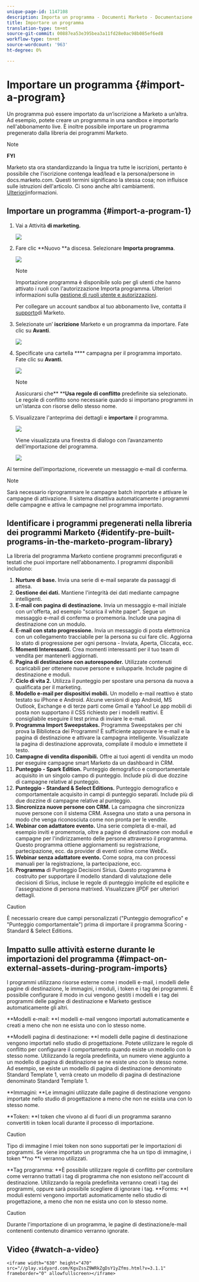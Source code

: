 ```yaml
---
unique-page-id: 1147108
description: Importa un programma - Documenti Marketo - Documentazione prodotto
title: Importare un programma
translation-type: tm+mt
source-git-commit: 00887ea53e395bea3a11fd28e0ac98b085ef6ed8
workflow-type: tm+mt
source-wordcount: '963'
ht-degree: 0%

---
```



# Importare un programma {#import-a-program}

Un programma può essere importato da un’iscrizione a Marketo a un’altra. Ad esempio, potete creare un programma in una sandbox e importarlo nell&#39;abbonamento live. È inoltre possibile importare un programma pregenerato dalla libreria dei programmi Marketo.

>[!NOTE]
>
>**FYI**
>
>Marketo sta ora standardizzando la lingua tra tutte le iscrizioni, pertanto è possibile che l&#39;iscrizione contenga lead/lead e la persona/persone in docs.marketo.com. Questi termini significano la stessa cosa; non influisce sulle istruzioni dell&#39;articolo. Ci sono anche altri cambiamenti. [Ulteriori](http://docs.marketo.com/display/DOCS/Updates+to+Marketo+Terminology)informazioni.

## Importare un programma {#import-a-program-1}

1. Vai a Attività **di marketing.**

   ![](assets/ma.png)

1. Fare clic **Nuovo **a discesa. Selezionare **Importa programma**.

   ![](assets/image2014-9-17-12-3a15-3a4.png)

   >[!NOTE]
   >
   >Importazione programma è disponibile solo per gli utenti che hanno attivato i ruoli con l&#39;autorizzazione Importa programma. Ulteriori informazioni sulla [gestione di ruoli utente e autorizzazioni](../../../../product-docs/administration/users-and-roles/managing-user-roles-and-permissions.md).
   >
   >
   >Per collegare un account sandbox al tuo abbonamento live, contatta il [supporto](http://www.marketo.com/services/support/)di Marketo.

1. Selezionate un’ **iscrizione** Marketo e un programma da importare. Fate clic su **Avanti**.

   ![](assets/image2014-9-17-12-3a20-3a13.png)

1. Specificate una cartella **** campagna per il programma importato. Fate clic su **Avanti.**

   ![](assets/image2014-9-17-12-3a20-3a44.png)

   >[!NOTE]
   >
   >Assicurarsi che** ****Usa regole di conflitto** predefinite sia selezionato. Le regole di conflitto sono necessarie quando si importano programmi in un&#39;istanza con risorse dello stesso nome.

1. Visualizzare l&#39;anteprima dei dettagli e **importare** il programma.

   ![](assets/image2014-9-17-12-3a21-3a36.png)

   Viene visualizzata una finestra di dialogo con l’avanzamento dell’importazione del programma.

   ![](assets/image2014-9-17-12-3a21-3a51.png)

Al termine dell’importazione, riceverete un messaggio e-mail di conferma.

>[!NOTE]
>
>Sarà necessario riprogrammare le campagne batch importate e attivare le campagne di attivazione. Il sistema disattiva automaticamente i programmi delle campagne e attiva le campagne nel programma importato.

## Identificare i programmi pregenerati nella libreria dei programmi Marketo {#identify-pre-built-programs-in-the-marketo-program-library}

La libreria del programma Marketo contiene programmi preconfigurati e testati che puoi importare nell&#39;abbonamento. I programmi disponibili includono:

1. **Nurture di base.** Invia una serie di e-mail separate da passaggi di attesa.
1. **Gestione dei dati.** Mantiene l&#39;integrità dei dati mediante campagne intelligenti.
1. **E-mail con pagina di destinazione.** Invia un messaggio e-mail iniziale con un&#39;offerta, ad esempio &quot;scarica il white paper&quot;. Segue un messaggio e-mail di conferma o promemoria. Include una pagina di destinazione con un modulo.
1. **E-mail con stato progressione.** Invia un messaggio di posta elettronica con un collegamento tracciabile per la persona su cui fare clic. Aggiorna lo stato di progressione per ogni persona - Inviata, Aperta, Cliccata, ecc.
1. **Momenti Interessanti.** Crea momenti interessanti per il tuo team di vendita per mantenerli aggiornati.
1. **Pagina di destinazione con autoresponder.** Utilizzate contenuti scaricabili per ottenere nuove persone e svilupparle. Include pagine di destinazione e moduli.
1. **Ciclo di vita 2.** Utilizza il punteggio per spostare una persona da nuova a qualificata per il marketing.
1. **Modello e-mail per dispositivi mobili.** Un modello e-mail reattivo è stato testato su iPhone e Android. Alcune versioni di app Android, MS Outlook, Exchange e di terze parti come Gmail e Yahoo! Le app mobili di posta non supportano il CSS richiesto per i modelli reattivi. È consigliabile eseguire il test prima di inviare le e-mail.
1. **Programma Import Sweepstakes.** Programma Sweepstakes per chi prova la Biblioteca dei Programmi! È sufficiente approvare le e-mail e la pagina di destinazione e attivare la campagna intelligente. Visualizzate la pagina di destinazione approvata, compilate il modulo e immettete il testo.
1. **Campagne di vendita disponibili.** Offre ai tuoi agenti di vendita un modo per eseguire campagne smart Marketo da un dashboard in CRM.
1. **Punteggio - Spark Edition.** Punteggio demografico e comportamentale acquisito in un singolo campo di punteggio. Include più di due dozzine di campagne relative al punteggio.
1. **Punteggio - Standard &amp; Select Editions.** Punteggio demografico e comportamentale acquisito in campi di punteggio separati. Include più di due dozzine di campagne relative al punteggio.
1. **Sincronizza nuove persone con CRM.** La campagna che sincronizza nuove persone con il sistema CRM. Assegna uno stato a una persona in modo che venga riconosciuta come non pronta per le vendite.
1. **Webinar con adattatore evento.** Una serie completa di e-mail, ad esempio inviti e promemoria, oltre a pagine di destinazione con moduli e campagne per l&#39;indirizzamento delle persone attraverso il programma. Questo programma ottiene aggiornamenti su registrazione, partecipazione, ecc. da provider di eventi online come WebEx.
1. **Webinar senza adattatore evento.** Come sopra, ma con processi manuali per la registrazione, la partecipazione, ecc.
1. **Programma** di Punteggio Decisioni Sirius. Questo programma è costruito per supportare il modello standard di valutazione delle decisioni di Sirius, incluse le regole di punteggio implicite ed esplicite e l&#39;assegnazione di persona matrixed. Visualizzare [il](http://docs.marketo.com/display/docs/assets/sirius-decisions-scoring-program-overview.pdf)PDF per ulteriori dettagli.

>[!CAUTION]
>
>È necessario creare due campi personalizzati (&quot;Punteggio demografico&quot; e &quot;Punteggio comportamentale&quot;) prima di importare il programma Scoring - Standard &amp; Select Editions.

## Impatto sulle attività esterne durante le importazioni del programma {#impact-on-external-assets-during-program-imports}

I programmi utilizzano risorse esterne come i modelli e-mail, i modelli delle pagine di destinazione, le immagini, i moduli, i token e i tag dei programmi. È possibile configurare il modo in cui vengono gestiti i modelli e i tag dei programmi delle pagine di destinazione e Marketo gestisce automaticamente gli altri.

**Modelli e-mail: **I modelli e-mail vengono importati automaticamente e creati a meno che non ne esista uno con lo stesso nome.

**Modelli pagina di destinazione: **I modelli delle pagine di destinazione vengono importati nello studio di progettazione. Potete utilizzare le regole di conflitto per configurare il comportamento quando esiste un modello con lo stesso nome. Utilizzando la regola predefinita, un numero viene aggiunto a un modello di pagina di destinazione se ne esiste uno con lo stesso nome. Ad esempio, se esiste un modello di pagina di destinazione denominato Standard Template 1, verrà creato un modello di pagina di destinazione denominato Standard Template 1.

**Immagini: **Le immagini utilizzate dalle pagine di destinazione vengono importate nello studio di progettazione a meno che non ne esista una con lo stesso nome.

**Token: **I token che vivono al di fuori di un programma saranno convertiti in token locali durante il processo di importazione.

>[!CAUTION]
>
>Tipo di immagine I miei token non sono supportati per le importazioni di programmi. Se viene importato un programma che ha un tipo di immagine, i token **no **i verranno utilizzati.

**Tag programma: **È possibile utilizzare regole di conflitto per controllare come verranno trattati i tag di programma che non esistono nell&#39;account di destinazione. Utilizzando la regola predefinita verranno creati i tag dei programmi, oppure sarà possibile scegliere di ignorare i tag.  **Forms: **I moduli esterni vengono importati automaticamente nello studio di progettazione, a meno che non ne esista uno con lo stesso nome.

>[!CAUTION]
>
>Durante l&#39;importazione di un programma, le pagine di destinazione/e-mail contenenti contenuto [](http://docs.marketo.com/x/yRAt) dinamico verranno ignorate.

## Video {#watch-a-video}

`<iframe width="630" height="470" src="//play.vidyard.com/KgvZssZ9WRkZgDsY1yZfms.html?v=3.1.1" frameborder="0" allowfullscreen></iframe>`